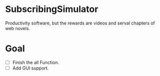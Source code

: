 # SubscribingSimulator

Productivity software, but the rewards are videos and serval chapters of web
novels.

# Goal

- [ ] Finish the all Function.
- [ ] Add GUI support.